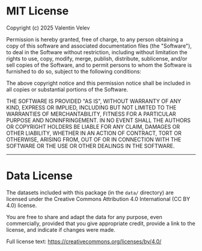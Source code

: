 # MIT License

Copyright (c) 2025 Valentin Velev

Permission is hereby granted, free of charge, to any person obtaining a copy
of this software and associated documentation files (the "Software"), to deal
in the Software without restriction, including without limitation the rights
to use, copy, modify, merge, publish, distribute, sublicense, and/or sell
copies of the Software, and to permit persons to whom the Software is
furnished to do so, subject to the following conditions:

The above copyright notice and this permission notice shall be included in all
copies or substantial portions of the Software.

THE SOFTWARE IS PROVIDED "AS IS", WITHOUT WARRANTY OF ANY KIND, EXPRESS OR
IMPLIED, INCLUDING BUT NOT LIMITED TO THE WARRANTIES OF MERCHANTABILITY,
FITNESS FOR A PARTICULAR PURPOSE AND NONINFRINGEMENT. IN NO EVENT SHALL THE
AUTHORS OR COPYRIGHT HOLDERS BE LIABLE FOR ANY CLAIM, DAMAGES OR OTHER
LIABILITY, WHETHER IN AN ACTION OF CONTRACT, TORT OR OTHERWISE, ARISING FROM,
OUT OF OR IN CONNECTION WITH THE SOFTWARE OR THE USE OR OTHER DEALINGS IN THE
SOFTWARE.

---

# Data License

The datasets included with this package (in the `data/` directory) are licensed
under the Creative Commons Attribution 4.0 International (CC BY 4.0) license.

You are free to share and adapt the data for any purpose, even commercially,
provided that you give appropriate credit, provide a link to the license, and
indicate if changes were made.

Full license text: <https://creativecommons.org/licenses/by/4.0/>
